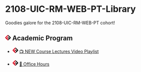# 2108-UIC-RM-WEB-PT-Library

Goodies galore for the 2108-UIC-RM-WEB-PT cohort!

## ![FSA](/logo.png) Academic Program

- ![FSA](/logo.png) [📺 NEW Course Lectures Video Playlist](https://www.youtube.com/playlist?list=PLPLveFltzJ38Asv6HPY9Xx_rmRUbtTffV)

- ![FSA](/logo.png) [💼 Office Hours](https://learn.fullstackacademy.com/officehours?host=Christopher%20Erlendson)
